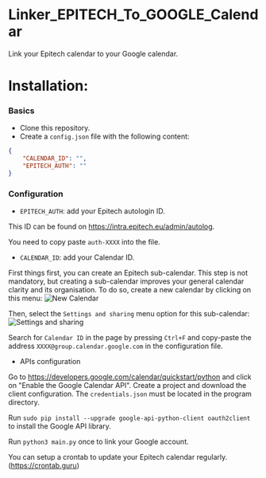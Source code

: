 # Linker_EPITECH_To_GOOGLE_Calendar
Link your Epitech calendar to your Google calendar.

# Installation:

### Basics
- Clone this repository.
- Create a `config.json` file with the following content:

```json
{
    "CALENDAR_ID": "",
    "EPITECH_AUTH": ""
}
```

### Configuration
- `EPITECH_AUTH`: add your Epitech autologin ID.

This ID can be found on https://intra.epitech.eu/admin/autolog.

You need to copy paste `auth-XXXX` into the file.

- `CALENDAR_ID`: add your Calendar ID.

First things first, you can create an Epitech sub-calendar. This step is not mandatory, but creating a sub-calendar improves your general calendar clarity and its organisation.
To do so, create a new calendar by clicking on this menu:
![New Calendar](https://i.imgur.com/GWeeuUF.png)

Then, select the `Settings and sharing` menu option for this sub-calendar:
![Settings and sharing](https://s24454.pcdn.co/wp-content/uploads/2015/10/Capture.jpg)

Search for `Calendar ID` in the page by pressing `Ctrl+F` and copy-paste the address `XXXX@group.calendar.google.com` in the configuration file.

- APIs configuration

Go to https://developers.google.com/calendar/quickstart/python and click on "Enable the Google Calendar API". Create a project and download the client configuration. The `credentials.json` must be located in the program directory.

Run `sudo pip install --upgrade google-api-python-client oauth2client` to install the Google API library.

Run `python3 main.py` once to link your Google account.

You can setup a crontab to update your Epitech calendar regularly. (https://crontab.guru)
